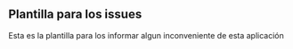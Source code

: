 ## Plantilla para los issues
Esta es la plantilla para los informar algun inconveniente de esta aplicación
